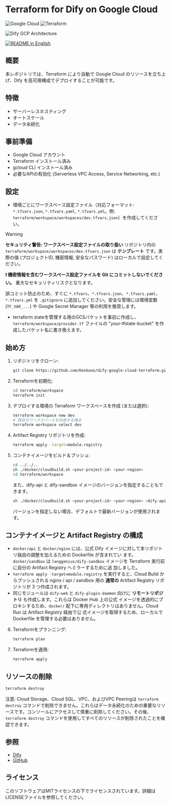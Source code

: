 # Terraform for Dify on Google Cloud

![Google Cloud](https://img.shields.io/badge/Google%20Cloud-4285F4?logo=google-cloud&logoColor=white)
![Terraform](https://img.shields.io/badge/Terraform-1.9.5-blue.svg)


![Dify GCP Architecture](images/dify-google-cloud-architecture.png)

<a href="../../"><img alt="README in English" src="https://img.shields.io/badge/English-d9d9d9"></a>

## 概要
本レポジトリでは、Terraform により自動で Google Cloud のリソースを立ち上げ、Dify を高可用構成でデプロイすることが可能です。

## 特徴
- サーバーレスホスティング
- オートスケール
- データ永続化

## 事前準備
- Google Cloud アカウント
- Terraform インストール済み
- gcloud CLI インストール済み
- 必要なAPIの有効化 (Serverless VPC Access, Service Networking, etc.)

## 設定
- 環境ごとにワークスペース設定ファイル（対応フォーマット: `*.tfvars.json`, `*.tfvars.yaml`, `*.tfvars.yml`。例: `terraform/workspace/workspaces/dev.tfvars.json`）を作成してください。
> [!WARNING]
> **セキュリティ警告: ワークスペース設定ファイルの取り扱い**
> リポジトリ内の `terraform/workspace/workspaces/dev.tfvars.json` は **テンプレート** です。実際の値 (プロジェクトID, 機密情報, 安全なパスワード) はローカルで設定してください。
>
> **❗️ 機密情報を含むワークスペース設定ファイルを Git にコミットしないでください。** 重大なセキュリティリスクとなります。
>
> 誤コミット防止のため、すぐに `*.tfvars`、`*.tfvars.json`、`*.tfvars.yaml`、`*.tfvars.yml` を `.gitignore` に追加してください。安全な管理には環境変数 (`TF_VAR_...`) や Google Secret Manager 等の利用を推奨します。

- terraform stateを管理する用のGCSバケットを事前に作成し、`terraform/workspace/provider.tf` ファイルの "your-tfstate-bucket" を作成したバケット名に書き換えます。

## 始め方
1. リポジトリをクローン:
    ```sh
    git clone https://github.com/Kenkooo/dify-google-cloud-terraform.git
    ```

2. Terraformを初期化:
    ```sh
    cd terraform/workspace
    terraform init
    ```

3. デプロイする環境の Terraform ワークスペースを作成 (または選択):
    ```sh
    terraform workspace new dev
    # 既存のワークスペースを利用する場合
    terraform workspace select dev
    ```

4. Artifact Registry リポジトリを作成:
    ```sh
    terraform apply -target=module.registry
    ```

5. コンテナイメージをビルド＆プッシュ:
    ```sh
    cd ../../..
    sh ./docker/cloudbuild.sh <your-project-id> <your-region>
    cd terraform/workspace
    ```
    また、dify-api と dify-sandbox イメージのバージョンを指定することもできます。
    ```sh
    sh ./docker/cloudbuild.sh <your-project-id> <your-region> <dify-api-version> <dify-sandbox-version>
    ```
    バージョンを指定しない場合、デフォルトで最新バージョンが使用されます。

## コンテナイメージと Artifact Registry の構成

- `docker/api` と `docker/nginx` には、公式 Dify イメージに対して本リポジトリ独自の調整を加えるための Dockerfile が含まれてい
  ます。`docker/sandbox` は `langgenius/dify-sandbox` イメージを Terraform 実行前に自分の Artifact Registry へミラーするために追
  加しました。
- `terraform apply -target=module.registry` を実行すると、Cloud Build からプッシュされる nginx / api / sandbox 用の **通常の**
  Artifact Registry リポジトリが 3 つ作成されます。
- 同じモジュールは `dify-web` と `dify-plugin-daemon` 向けに **リモートリポジトリ** も作成します。これらは Docker Hub 上の公式
  イメージを透過的にプロキシするため、`docker/` 配下に専用ディレクトリはありません。Cloud Run は Artifact Registry 経由で公
  式イメージを取得するため、ローカルで Dockerfile を管理する必要はありません。

6. Terraformをプランニング:
    ```sh
    terraform plan
    ```

7. Terraformを適用:
    ```sh
    terraform apply
    ```


## リソースの削除
```sh
terraform destroy
```

注意: Cloud Storage、Cloud SQL、VPC、およびVPC Peeringは `terraform destroy` コマンドで削除できません。これらはデータ永続化のための重要なリソースです。コンソールにアクセスして慎重に削除してください。その後、`terraform destroy` コマンドを使用してすべてのリソースが削除されたことを確認できます。

## 参照
- [Dify](https://dify.ai/)
- [GitHub](https://github.com/langgenius/dify)

## ライセンス
このソフトウェアはMITライセンスの下でライセンスされています。詳細はLICENSEファイルを参照してください。
